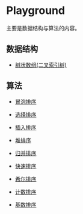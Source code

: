 Playground
===

主要是数据结构与算法的内容。

## 数据结构

+ [树状数组(二叉索引树)](binary-indexed-tree)

## 算法

+ [冒泡排序](bubble-sort)

+ [选择排序](selection-sort)

+ [插入排序](insertion-sort)

+ [堆排序](heap-sort)

+ [归并排序](merge-sort)

+ [快速排序](quick-sort)

+ [希尔排序](shell-sort)

+ [计数排序](counting-sort)

+ [基数排序](radix-sort)
